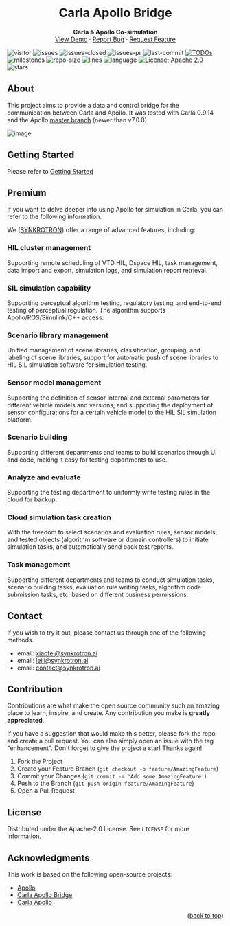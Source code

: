 <a name="readme-top"></a>


<!-- PROJECT LOGO -->
<br />
<div align="center">
  <!-- <a href="https://github.com/othneildrew/Best-README-Template">
    <img src="images/logo.png" alt="Logo" width="80" height="80">
  </a> -->

  <h1 align="center">Carla Apollo Bridge</h1>
  <p align="center">
    <b>Carla & Apollo Co-simulation</b>
    <!-- <br /> -->
    <!-- <a href="https://github.com/othneildrew/Best-README-Template"><strong>Explore the docs »</strong></a>
    <br /> -->
    <br />
    <a href="https://github.com/guardstrikelab/apollo_carla">View Demo</a>
    ·
    <a href="https://github.com/guardstrikelab/apollo_carla/issues">Report Bug</a>
    ·
    <a href="https://github.com/guardstrikelab/apollo_carla/pulls">Request Feature</a>
    <br>
  </p>
</div>



<!-- TABLE OF CONTENTS -->
<!-- <details>
  <summary>Table of Contents</summary>
  <ol>
    <li>
      <a href="#about-the-project">About Carla Apollo Bridge</a>
      <ul>
        <li><a href="#built-with">Built With</a></li>
      </ul>
    </li>
    <li>
      <a href="#getting-started">Getting Started</a>
      <ul>
        <li><a href="#prerequisites">Prerequisites</a></li>
        <li><a href="#installation">Installation</a></li>
      </ul>
    </li>
    <li><a href="#usage">Usage</a></li>
    <li><a href="#roadmap">Roadmap</a></li>
    <li><a href="#contributing">Contributing</a></li>
    <li><a href="#license">License</a></li>
    <li><a href="#contact">Contact</a></li>
    <li><a href="#acknowledgments">Acknowledgments</a></li>
  </ol>
</details> -->

![visitor](https://komarev.com/ghpvc/?username=guardstrikelab&label=PROFILE+VIEWS)
![issues](https://img.shields.io/github/issues/guardstrikelab/carla_apollo_bridge)
![issues-closed](https://img.shields.io/github/issues-closed/guardstrikelab/carla_apollo_bridge)
![issues-pr](https://img.shields.io/github/issues-pr/guardstrikelab/carla_apollo_bridge)
![last-commit](https://img.shields.io/github/last-commit/guardstrikelab/carla_apollo_bridge)
[![TODOs](https://badgen.net/https/api.tickgit.com/badgen/github.com/guardstrikelab/carla_apollo_bridge)](https://www.tickgit.com/browse?repo=github.com/guardstrikelab/carla_apollo_bridge)
![milestones](https://img.shields.io/github/milestones/all/guardstrikelab/carla_apollo_bridge)
![repo-size](https://img.shields.io/github/repo-size/guardstrikelab/carla_apollo_bridge)
![lines](https://img.shields.io/tokei/lines/github/guardstrikelab/carla_apollo_bridge)
![language](https://img.shields.io/badge/language-python-orange.svg)
[![License: Apache 2.0](https://img.shields.io/badge/License-Apache_2.0-blue.svg)](https://github.com/guardstrikelab/carla_apollo_bridge/blob/master/LICENSE)
![stars](https://img.shields.io/github/stars/guardstrikelab/carla_apollo_bridge?style=social)

<!-- ABOUT THE PROJECT -->
## About
This project aims to provide a data and control bridge for the communication between Carla and Apollo. It was tested with Carla 0.9.14 and the Apollo [master branch](https://github.com/ApolloAuto/apollo/commit/aa0c5eb66189b86a724206305712cfb337c07619) (newer than v7.0.0)

![image](docs/images/demo.gif)

<!-- GETTING STARTED -->
## Getting Started
Please refer to [Getting Started](docs/GettingStarted.md)

<!-- Premium -->
## Premium

If you want to delve deeper into using Apollo for simulation in Carla, you can refer to the following information.

We ([SYNKROTRON](https://synkrotron.ai/)) offer a range of advanced features, including:

### HIL cluster management

Supporting remote scheduling of VTD HIL, Dspace HIL, task management, data import and export, simulation logs, and simulation report retrieval.

### SIL simulation capability

Supporting perceptual algorithm testing, regulatory testing, and end-to-end testing of perceptual regulation. The algorithm supports Apollo/ROS/Simulink/C++ access.

### Scenario library management

Unified management of scene libraries, classification, grouping, and labeling of scene libraries, support for automatic push of scene libraries to HIL SIL simulation software for simulation testing.

### Sensor model management

Supporting the definition of sensor internal and external parameters for different vehicle models and versions, and supporting the deployment of sensor configurations for a certain vehicle model to the HIL SIL simulation platform.

### Scenario building

Supporting different departments and teams to build scenarios through UI and code, making it easy for testing departments to use.

### Analyze and evaluate

Supporting the testing department to uniformly write testing rules in the cloud for backup.

### Cloud simulation task creation

With the freedom to select scenarios and evaluation rules, sensor models, and tested objects (algorithm software or domain controllers) to initiate simulation tasks, and automatically send back test reports.

### Task management

Supporting different departments and teams to conduct simulation tasks, scenario building tasks, evaluation rule writing tasks, algorithm code submission tasks, etc. based on different business permissions.

## Contact

If you wish to try it out, please contact us through one of the following methods.

- email: xiaofei@synkrotron.ai
- email: leili@synkrotron.ai
- email: contact@synkrotron.ai

<!-- CONTRIBUTING -->
## Contribution

Contributions are what make the open source community such an amazing place to learn, inspire, and create. Any contribution you make is **greatly appreciated**.

If you have a suggestion that would make this better, please fork the repo and create a pull request. You can also simply open an issue with the tag "enhancement".
Don't forget to give the project a star! Thanks again!

1. Fork the Project
2. Create your Feature Branch (`git checkout -b feature/AmazingFeature`)
3. Commit your Changes (`git commit -m 'Add some AmazingFeature'`)
4. Push to the Branch (`git push origin feature/AmazingFeature`)
5. Open a Pull Request


<!-- LICENSE -->
## License

Distributed under the Apache-2.0 License. See `LICENSE` for more information.

<!-- ACKNOWLEDGMENTS -->
## Acknowledgments

This work is based on the following open-source projects:

* [Apollo](https://github.com/ApolloAuto/apollo)
* [Carla Apollo Bridge](https://github.com/AuroAi/carla_apollo_bridge)
* [Carla Apollo](https://github.com/casper-auto/carla-apollo)

<p align="right">(<a href="#readme-top">back to top</a>)</p>